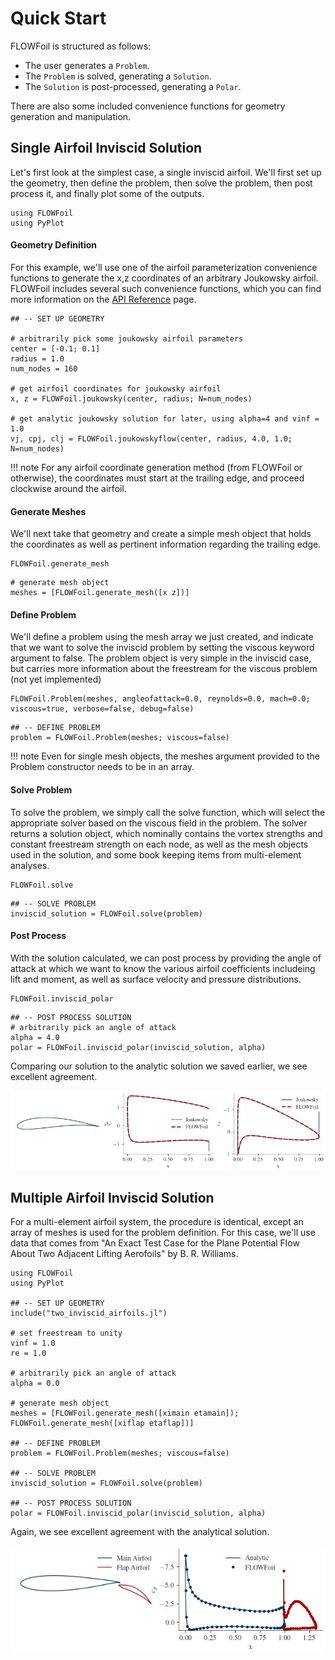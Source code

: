 # Quick Start

FLOWFoil is structured as follows:
 - The user generates a `Problem`.
 - The `Problem` is solved, generating a `Solution`.
 - The `Solution` is post-processed, generating a `Polar`.

There are also some included convenience functions for geometry generation and manipulation.

## Single Airfoil Inviscid Solution

Let's first look at the simplest case, a single inviscid airfoil.
We'll first set up the geometry, then define the problem, then solve the problem, then post process it, and finally plot some of the outputs.

```@setup singleaf
using FLOWFoil
using PyPlot
```

#### Geometry Definition

For this example, we'll use one of the airfoil parameterization convenience functions to generate the x,z coordinates of an arbitrary Joukowsky airfoil.
FLOWFoil includes several such convenience functions, which you can find more information on the [API Reference](@ref) page.

```@example singleaf
## -- SET UP GEOMETRY

# arbitrarily pick some joukowsky airfoil parameters
center = [-0.1; 0.1]
radius = 1.0
num_nodes = 160

# get airfoil coordinates for joukowsky airfoil
x, z = FLOWFoil.joukowsky(center, radius; N=num_nodes)

# get analytic joukowsky solution for later, using alpha=4 and vinf = 1.0
vj, cpj, clj = FLOWFoil.joukowskyflow(center, radius, 4.0, 1.0; N=num_nodes)
```

!!! note
    For any airfoil coordinate generation method (from FLOWFoil or otherwise), the coordinates must start at the trailing edge, and proceed clockwise around the airfoil.

#### Generate Meshes
We'll next take that geometry and create a simple mesh object that holds the coordinates as well as pertinent information regarding the trailing edge.

```@docs
FLOWFoil.generate_mesh
```

```@example singleaf
# generate mesh object
meshes = [FLOWFoil.generate_mesh([x z])]
```

#### Define Problem
We'll define a problem using the mesh array we just created, and indicate that we want to solve the inviscid problem by setting the viscous keyword argument to false.
The problem object is very simple in the inviscid case, but carries more information about the freestream for the viscous problem (not yet implemented)

```@docs
FLOWFoil.Problem(meshes, angleofattack=0.0, reynolds=0.0, mach=0.0; viscous=true, verbose=false, debug=false)
```

```@example singleaf
## -- DEFINE PROBLEM
problem = FLOWFoil.Problem(meshes; viscous=false)
```

!!! note
    Even for single mesh objects, the meshes argument provided to the Problem constructor needs to be in an array.

#### Solve Problem
To solve the problem, we simply call the solve function, which will select the appropriate solver based on the viscous field in the problem.
The solver returns a solution object, which nominally contains the vortex strengths and constant freestream strength on each node, as well as the mesh objects used in the solution, and some book keeping items from multi-element analyses.

```@docs
FLOWFoil.solve
```

```@example singleaf
## -- SOLVE PROBLEM
inviscid_solution = FLOWFoil.solve(problem)
```

#### Post Process
With the solution calculated, we can post process by providing the angle of attack at which we want to know the various airfoil coefficients includeing lift and moment, as well as surface velocity and pressure distributions.

```@docs
FLOWFoil.inviscid_polar
```

```@example singleaf
## -- POST PROCESS SOLUTION
# arbitrarily pick an angle of attack
alpha = 4.0
polar = FLOWFoil.inviscid_polar(inviscid_solution, alpha)
```

Comparing our solution to the analytic solution we saved earlier, we see excellent agreement.

![](joukowsky.jpg)



## Multiple Airfoil Inviscid Solution

For a multi-element airfoil system, the procedure is identical, except an array of meshes is used for the problem definition.
For this case, we'll use data that comes from "An Exact Test Case for the Plane Potential Flow About Two Adjacent Lifting Aerofoils" by B. R. Williams.

```@example
using FLOWFoil
using PyPlot

## -- SET UP GEOMETRY
include("two_inviscid_airfoils.jl")

# set freestream to unity
vinf = 1.0
re = 1.0

# arbitrarily pick an angle of attack
alpha = 0.0

# generate mesh object
meshes = [FLOWFoil.generate_mesh([ximain etamain]); FLOWFoil.generate_mesh([xiflap etaflap])]

## -- DEFINE PROBLEM
problem = FLOWFoil.Problem(meshes; viscous=false)

## -- SOLVE PROBLEM
inviscid_solution = FLOWFoil.solve(problem)

## -- POST PROCESS SOLUTION
polar = FLOWFoil.inviscid_polar(inviscid_solution, alpha)

```

Again, we see excellent agreement with the analytical solution.

![](two_inviscid_airfoils.jpg)
